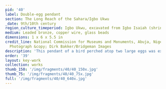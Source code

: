 ```yaml
---
pid: '40'
label: Double-egg pendant
section: The Long Reach of the Sahara/Igbo Ukwu
_date: 9th/10th century
region_culture_timeperiod: Igbo Ukwu, excavated from Igbo Isaiah (shrine storehouse)
medium: Leaded bronze, copper wire, glass beads
dimensions: 1 x 6 x 5.5 in
credit_line: National Commission for Museums and Monuments, Abuja, Nigeria, IS.367.
  Photograph &copy; Dirk Bakker/Bridgeman Images
description: 'This pendant of a bird perched atop two large eggs was excavated at the site of a shrine storehouse at Igbo Olokun. Its textured surface highlights the artistry and technological skill of the city’s bronze-casting workshops. The raised ropes and dots that embellish the pendant evoke the abundant number of beads, also found at Igbo Ukwu, that circulated along local and long-distance trade routes. Many of the copper alloy objects found at the site were designed to be decorated with glass beads; this pendant of a bird and two eggs was found alongside yellow beads and copper wires that attached through loops cast along the object’s side.'
order: '39'
layout: key-work
collection: works
thumb_150: '/img/fragments/40/40_150x.jpg'
thumb_75: '/img/fragments/40/40_75x.jpg'
full: '/img/fragments/40/40_640x.jpg'
---
```

